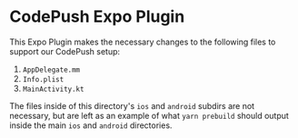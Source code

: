 # CodePush Expo Plugin

This Expo Plugin makes the necessary changes to the following files to support our
CodePush setup:

1. `AppDelegate.mm`
2. `Info.plist`
3. `MainActivity.kt`

The files inside of this directory's `ios` and `android` subdirs are not necessary, but are
left as an example of what `yarn prebuild` should output inside the main `ios` and `android`
directories.
